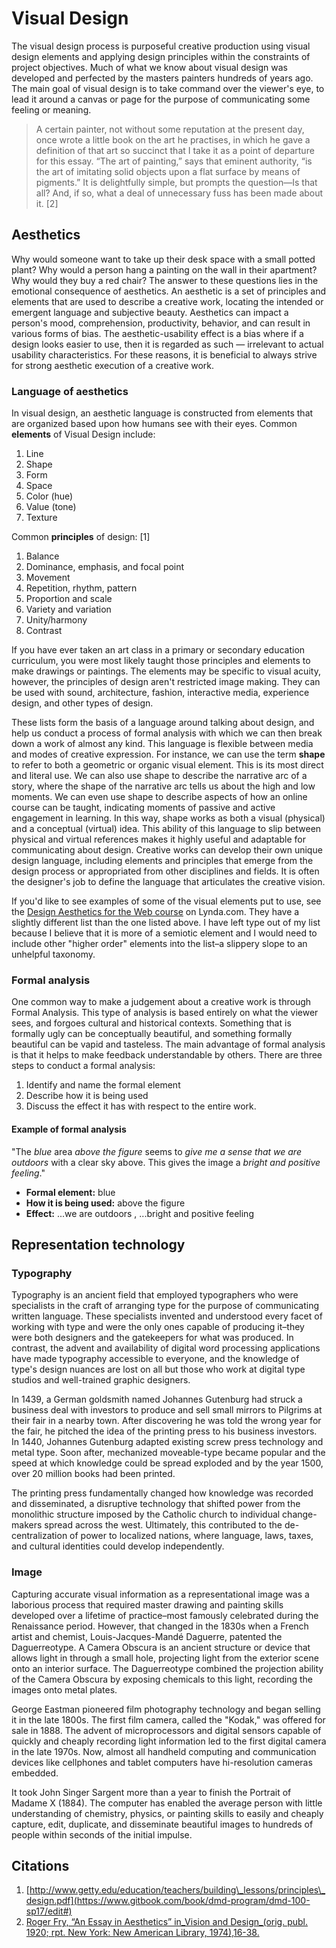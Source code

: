 # Visual Design

The visual design process is purposeful creative production using visual design elements and applying design principles within the constraints of project objectives. Much of what we know about visual design was developed and perfected by the masters painters hundreds of years ago. The main goal of visual design is to take command over the viewer's eye, to lead it around a canvas or page for the purpose of communicating some feeling or meaning.

> A certain painter, not without some reputation at the present day, once wrote a little book on the art he practises, in which he gave a definition of that art so succinct that I take it as a point of departure for this essay. “The art of painting,” says that eminent authority, “is the art of imitating solid objects upon a flat surface by means of pigments.” It is delightfully simple, but prompts the question—Is that all? And, if so, what a deal of unnecessary fuss has been made about it. \[2\]

## Aesthetics

Why would someone want to take up their desk space with a small potted plant? Why would a person hang a painting on the wall in their apartment? Why would they buy a red chair? The answer to these questions lies in the emotional consequence of aesthetics. An aesthetic is a set of principles and elements that are used to describe a creative work, locating the intended or emergent language and subjective beauty. Aesthetics can impact a person's mood, comprehension, productivity, behavior, and can result in various forms of bias. The aesthetic-usability effect is a bias where if a design looks easier to use, then it is regarded as such — irrelevant to actual usability characteristics. For these reasons, it is beneficial to always strive for strong aesthetic execution of a creative work.

### Language of aesthetics

In visual design, an aesthetic language is constructed from elements that are organized based upon how humans see with their eyes. Common **elements** of Visual Design include:

1. Line
2. Shape
3. Form
4. Space
5. Color \(hue\)
6. Value \(tone\)
7. Texture

Common **principles** of design: \[1\]

1. Balance
2. Dominance, emphasis, and focal point
3. Movement
4. Repetition, rhythm, pattern
5. Proportion and scale
6. Variety and variation
7. Unity/harmony
8. Contrast

If you have ever taken an art class in a primary or secondary education curriculum, you were most likely taught those principles and elements to make drawings or paintings. The elements may be specific to visual acuity, however, the principles of design aren't restricted image making. They can be used with sound, architecture, fashion, interactive media, experience design, and other types of design.

These lists form the basis of a language around talking about design, and help us conduct a process of formal analysis with which we can then break down a work of almost any kind. This language is flexible between media and modes of creative expression. For instance, we can use the term **shape** to refer to both a geometric or organic visual element. This is its most direct and literal use. We can also use shape to describe the narrative arc of a story, where the shape of the narrative arc tells us about the high and low moments. We can even use shape to describe aspects of how an online course can be taught, indicating moments of passive and active engagement in learning. In this way, shape works as both a visual \(physical\) and a conceptual \(virtual\) idea. This ability of this language to slip between physical and virtual references makes it highly useful and adaptable for communicating about design. Creative works can develop their own unique design language, including elements and principles that emerge from the design process or appropriated from other disciplines and fields. It is often the designer's job to define the language that articulates the creative vision.

If you'd like to see examples of some of the visual elements put to use, see the [Design Aesthetics for the Web course](https://www.lynda.com/Design-Techniques-tutorials/Understanding-elements-design/506078/539538-4.html) on Lynda.com. They have a slightly different list than the one listed above. I have left type out of my list because I believe that it is more of a semiotic element and I would need to include other "higher order" elements into the list–a slippery slope to an unhelpful taxonomy.

### Formal analysis

One common way to make a judgement about a creative work is through Formal Analysis. This type of analysis is based entirely on what the viewer sees, and forgoes cultural and historical contexts. Something that is formally ugly can be conceptually beautiful, and something formally beautiful can be vapid and tasteless. The main advantage of formal analysis is that it helps to make feedback understandable by others. There are three steps to conduct a formal analysis:

1. Identify and name the formal element
2. Describe how it is being used
3. Discuss the effect it has with respect to the entire work.

#### Example of formal analysis

"The _blue_ area _above the figure_ seems to _give me a sense that we are outdoors_ with a clear sky above. This gives the image a _bright and positive feeling_."

* **Formal element:** blue
* **How it is being used:** above the figure 
* **Effect:** ...we are outdoors
  , ...bright and positive feeling

## Representation technology

### Typography

Typography is an ancient field that employed typographers who were specialists in the craft of arranging type for the purpose of communicating written language. These specialists invented and understood every facet of working with type and were the only ones capable of producing it–they were both designers and the gatekeepers for what was produced. In contrast, the advent and availability of digital word processing applications have made typography accessible to everyone, and the knowledge of type's design nuances are lost on all but those who work at digital type studios and well-trained graphic designers.

In 1439, a German goldsmith named Johannes Gutenburg had struck a business deal with investors to produce and sell small mirrors to Pilgrims at their fair in a nearby town. After discovering he was told the wrong year for the fair, he pitched the idea of the printing press to his business investors. In 1440, Johannes Gutenburg adapted existing screw press technology and metal type. Soon after, mechanized moveable-type became popular and the speed at which knowledge could be spread exploded and by the year 1500, over 20 million books had been printed.

The printing press fundamentally changed how knowledge was recorded and disseminated, a disruptive technology that shifted power from the monolithic structure imposed by the Catholic church to individual change-makers spread across the west. Ultimately, this contributed to the de-centralization of power to localized nations, where language, laws, taxes, and cultural identities could develop independently.

### Image

Capturing accurate visual information as a representational image was a laborious process that required master drawing and painting skills developed over a lifetime of practice–most famously celebrated during the Renaissance period. However, that changed in the 1830s when a French artist and chemist, Louis-Jacques-Mandé Daguerre, patented the Daguerreotype. A Camera Obscura is an ancient structure or device that allows light in through a small hole, projecting light from the exterior scene onto an interior surface. The Daguerreotype combined the projection ability of the Camera Obscura by exposing chemicals to this light, recording the images onto metal plates.

George Eastman pioneered film photography technology and began selling it in the late 1800s. The first film camera, called the "Kodak," was offered for sale in 1888. The advent of microprocessors and digital sensors capable of quickly and cheaply recording light information led to the first digital camera in the late 1970s. Now, almost all handheld computing and communication devices like cellphones and tablet computers have hi-resolution cameras embedded.

It took John Singer Sargent more than a year to finish the Portrait of Madame X \(1884\). The computer has enabled the average person with little understanding of chemistry, physics, or painting skills to easily and cheaply capture, edit, duplicate, and disseminate beautiful images to hundreds of people within seconds of the initial impulse.

## Citations

1. [http://www.getty.edu/education/teachers/building\_lessons/principles\_design.pdf](https://www.gitbook.com/book/dmd-program/dmd-100-sp17/edit#)
2. [Roger Fry, “An Essay in Aesthetics” in_Vision and Design_\(orig. publ. 1920; rpt. New York: New American Library, 1974\),16-38.](https://www.gitbook.com/book/dmd-program/dmd-100-sp17/edit#) 



